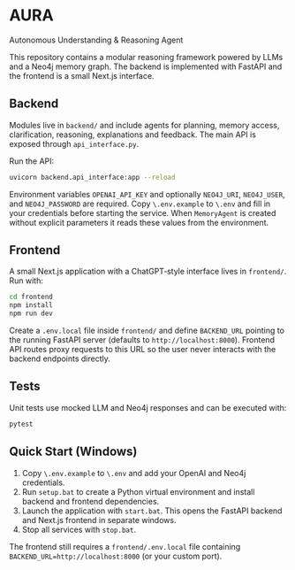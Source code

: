 # AURA

Autonomous Understanding & Reasoning Agent

This repository contains a modular reasoning framework powered by LLMs and a Neo4j memory graph. The backend is implemented with FastAPI and the frontend is a small Next.js interface.

## Backend

Modules live in `backend/` and include agents for planning, memory access, clarification, reasoning, explanations and feedback. The main API is exposed through `api_interface.py`.

Run the API:

```bash
uvicorn backend.api_interface:app --reload
```

Environment variables `OPENAI_API_KEY` and optionally `NEO4J_URI`, `NEO4J_USER`,
and `NEO4J_PASSWORD` are required. Copy `\.env.example` to `\.env` and fill in
your credentials before starting the service. When `MemoryAgent` is created
without explicit parameters it reads these values from the environment.

## Frontend

A small Next.js application with a ChatGPT‑style interface lives in `frontend/`.
Run with:

```bash
cd frontend
npm install
npm run dev
```

Create a `.env.local` file inside `frontend/` and define `BACKEND_URL` pointing
to the running FastAPI server (defaults to `http://localhost:8000`). Frontend
API routes proxy requests to this URL so the user never interacts with the
backend endpoints directly.

## Tests

Unit tests use mocked LLM and Neo4j responses and can be executed with:

```bash
pytest
```

## Quick Start (Windows)

1. Copy `\.env.example` to `\.env` and add your OpenAI and Neo4j credentials.
2. Run `setup.bat` to create a Python virtual environment and install backend and frontend dependencies.
3. Launch the application with `start.bat`. This opens the FastAPI backend and Next.js frontend in separate windows.
4. Stop all services with `stop.bat`.

The frontend still requires a `frontend/.env.local` file containing `BACKEND_URL=http://localhost:8000` (or your custom port).
